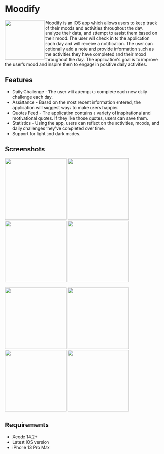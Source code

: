 # Moodify

<img src="https://i.postimg.cc/rFmD5Z5G/image.png)" align="left" width=128 height=128> Moodify is an iOS app which allows users to keep track of their moods and activities throughout the day, analyze their data, and attempt to assist them based on their mood. The user will check in to the application each day and will receive a notification. The user can optionally add a note and provide information such as the activities they have completed and their mood throughout the day. The application's goal is to improve the user's mood and inspire them to engage in positive daily activities.

## Features

* Daily Challenge - The user will attempt to complete each new daily challenge each day.
* Assistance - Based on the most recent information entered, the application will suggest ways to make users happier.
* Quotes Feed - The application contains a variety of inspirational and motivational quotes. If they like those quotes, users can save them.
* Statistics - Using the app, users can reflect on the activities, moods, and daily challenges they've completed over time.
* Support for light and dark modes.

## Screenshots

<p>
<img src="https://i.postimg.cc/J7JZ4gK0/Activities-Chart.png" width=200>
<img src="https://i.postimg.cc/fyx92tkm/Activity-View.png" width=200>
<img src="https://i.postimg.cc/gJ22fg4Y/Assistance-View.png" width=200>
<img src="https://i.postimg.cc/DyPG1X9K/Calendar-View.png" width=200>
</p>
<p>
<img src="https://i.postimg.cc/rpKt6YK8/HomeView.png" width=200>
<img src="https://i.postimg.cc/y8fSbz6Q/MoodView.png" width=200>
<img src="https://i.postimg.cc/RVbtygQK/New-Entry-View.png" width=200>
<img src="https://i.postimg.cc/xT2HkRFR/Quotes-View.png" width=200>
</p>

## Requirements

* Xcode 14.2+
* Latest iOS version
* iPhone 13 Pro Max

